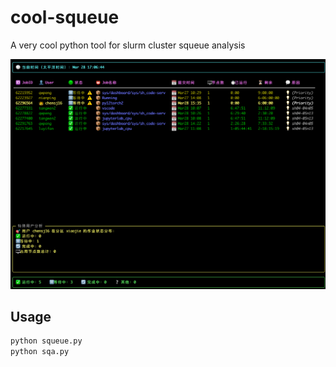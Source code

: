 # cool-squeue
A very cool python tool for slurm cluster squeue analysis

![alt text](image.png)


## Usage
```bash
python squeue.py 
python sqa.py
```